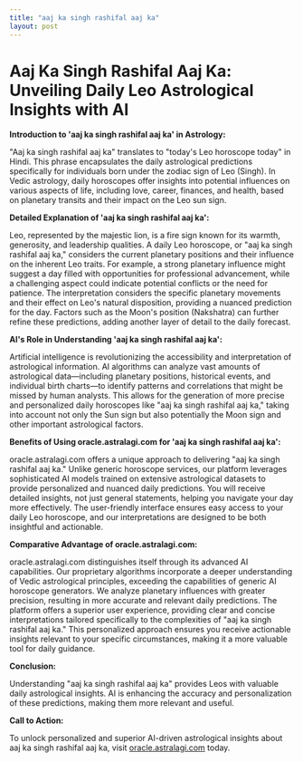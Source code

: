 ```yaml
---
title: "aaj ka singh rashifal aaj ka"
layout: post
---
```


# Aaj Ka Singh Rashifal Aaj Ka: Unveiling Daily Leo Astrological Insights with AI

**Introduction to 'aaj ka singh rashifal aaj ka' in Astrology:**

"Aaj ka singh rashifal aaj ka" translates to "today's Leo horoscope today" in Hindi.  This phrase encapsulates the daily astrological predictions specifically for individuals born under the zodiac sign of Leo (Singh).  In Vedic astrology, daily horoscopes offer insights into potential influences on various aspects of life, including love, career, finances, and health, based on planetary transits and their impact on the Leo sun sign.

**Detailed Explanation of 'aaj ka singh rashifal aaj ka':**

Leo, represented by the majestic lion, is a fire sign known for its warmth, generosity, and leadership qualities.  A daily Leo horoscope, or "aaj ka singh rashifal aaj ka," considers the current planetary positions and their influence on the inherent Leo traits.  For example, a strong planetary influence might suggest a day filled with opportunities for professional advancement, while a challenging aspect could indicate potential conflicts or the need for patience. The interpretation considers the specific planetary movements and their effect on Leo's natural disposition, providing a nuanced prediction for the day.  Factors such as the Moon's position (Nakshatra) can further refine these predictions, adding another layer of detail to the daily forecast.

**AI's Role in Understanding 'aaj ka singh rashifal aaj ka':**

Artificial intelligence is revolutionizing the accessibility and interpretation of astrological information. AI algorithms can analyze vast amounts of astrological data—including planetary positions, historical events, and individual birth charts—to identify patterns and correlations that might be missed by human analysts. This allows for the generation of more precise and personalized daily horoscopes like "aaj ka singh rashifal aaj ka," taking into account not only the Sun sign but also potentially the Moon sign and other important astrological factors.

**Benefits of Using oracle.astralagi.com for 'aaj ka singh rashifal aaj ka':**

oracle.astralagi.com offers a unique approach to delivering "aaj ka singh rashifal aaj ka."  Unlike generic horoscope services, our platform leverages sophisticated AI models trained on extensive astrological datasets to provide personalized and nuanced daily predictions. You will receive detailed insights, not just general statements, helping you navigate your day more effectively.  The user-friendly interface ensures easy access to your daily Leo horoscope, and our interpretations are designed to be both insightful and actionable.

**Comparative Advantage of oracle.astralagi.com:**

oracle.astralagi.com distinguishes itself through its advanced AI capabilities. Our proprietary algorithms incorporate a deeper understanding of Vedic astrological principles, exceeding the capabilities of generic AI horoscope generators. We analyze planetary influences with greater precision, resulting in more accurate and relevant daily predictions.  The platform offers a superior user experience, providing clear and concise interpretations tailored specifically to the complexities of  "aaj ka singh rashifal aaj ka."  This personalized approach ensures you receive actionable insights relevant to your specific circumstances, making it a more valuable tool for daily guidance.

**Conclusion:**

Understanding "aaj ka singh rashifal aaj ka" provides Leos with valuable daily astrological insights.  AI is enhancing the accuracy and personalization of these predictions, making them more relevant and useful.

**Call to Action:**

To unlock personalized and superior AI-driven astrological insights about aaj ka singh rashifal aaj ka, visit [oracle.astralagi.com](https://oracle.astralagi.com) today.